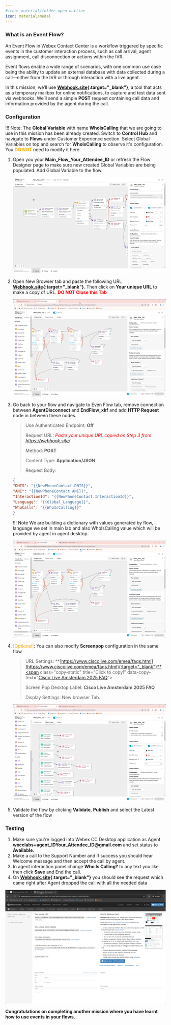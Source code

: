 ```yaml
---
#icon: material/folder-open-outline
icon: material/medal
---
```




### What is an Event Flow?

An Event Flow in Webex Contact Center is a workflow triggered by specific events in the customer interaction process, such as call arrival, agent assignment, call disconnection or actions within the IVR.

Event flows enable a wide range of scenarios, with one common use case being the ability to update an external database with data collected during a call—either from the IVR or through interaction with a live agent.

In this mission, we’ll use **[Webhook.site](https://webhook.site/){:target="_blank"}**, a tool that acts as a temporary mailbox for online notifications, to capture and test data sent via webhooks. We’ll send a simple **POST** request containing call data and information provided by the agent during the call.

### Configuration

!!! Note:
     The **Global Variable** with name **WhoIsCalling** that we are going to use in this mission has been already created. Switch to **Control Hub** and navigate to **Flows** under Customer Experience section. Select Global Variables on top and search for **WhoIsCalling** to observe it's configuration. You <span style="color: orange;">**DO NOT**</span> need to modify it here.
             
1. Open you your **Main_Flow_<span class="attendee-id-placeholder">Your_Attendee_ID</span>** or refresh the Flow Designer page to make sure new created Global Variables are being populated. Add <span class="copy-static" title="Click to copy!" data-copy-text="WhoIsCalling"><span class="copy"></span></span> Global Variable to the flow.
    
    ![profiles](../graphics/Lab1/AM2_GV.gif)
    

2. Open New Browser tab and paste the following URL **[Webhook.site](https://webhook.site/){:target="_blank"}**. Then click on **Your unique URL** to make a copy of URL. 
**<span style="color: red;">DO NOT Close this Tab</span>**

    ![profiles](../graphics/Lab1/AM2_webhooksite.gif)
    
3. Go back to your flow and navigate to Even Flow tab, remove connection between **AgentDisconnect** and **EndFlow_xkf** and add **HTTP Request** node in between these nodes.
      
    > Use Authenticated Endpoint: **Off**
    >
    > Request URL: *<span style="color: red;">Paste your unique URL copied on Step 3 from https://webhook.site/</span>*.
    >
    > Method: **POST**
    >
    > Content Type: **Application/JSON**
    >
    > Request Body:  
    ```JSON
    {
    "DNIS": "{{NewPhoneContact.DNIS}}",
    "ANI": "{{NewPhoneContact.ANI}}",
    "InteractionId": "{{NewPhoneContact.InteractionId}}",
    "Language": "{{Global_Language}}",
    "WhoCalls": "{{WhoIsCalling}}"
    }
    ```

    !!! Note
        We are building a dictionary with values generated by flow, language we set in main lab and also WhoIsCalling value which will be provided by agent in agent desktop.
    
    ![profiles](../graphics/Lab1/AM2_httpevent.gif)
    
6. <span style="color: orange;">[Optional]</span>: You can also modify **Screenpop** configuration in the same flow

    > URL Settings: **[https://www.ciscolive.com/emea/faqs.html](https://www.ciscolive.com/emea/faqs.html){:target="_blank"}**<span class="copy-static" title="Click to copy!" data-copy-text="[Cisco Live Amsterdam 2025 FAQ](https://www.ciscolive.com/emea/faqs.html)"><span class="copy"></span></span>
    >
    > Screen Pop Desktop Label: **Cisco Live Amsterdam 2025 FAQ**<span class="copy-static" title="Click to copy!" data-copy-text="Cisco Live Amsterdam 2025 FAQ"><span class="copy"></span></span>
    >
    > Display Settings: New browser Tab.
  
    ![profiles](../graphics/Lab1/AM2_Screenpop.gif)
    
7. Validate the flow by clicking **Validate**, **Publish** and select the Latest version of the flow
    
### Testing
    
1. Make sure you're logged into Webex CC Desktop application as Agent **wxcclabs+agent_ID<span class="attendee-id-placeholder">Your_Attendee_ID</span>@gmail.com** and set status to **Available**.
2. Make a call to the Support Number and if success you should hear Welcome message and then accept the call by agent.
3. In agent interaction panel change **Who Is Calling?** to any text you like then click **Save** and End the call.
4. On **[Webhook.site](https://webhook.site/){:target="_blank"}** you should see the request which came right after Agent dropped the call with all the needed data 

![profiles](../graphics/Lab1/AM2_Testing.gif)

**Congratulations on completing another mission where you have learnt how to use events in your flows.**
